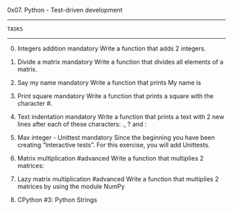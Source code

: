 0x07. Python - Test-driven development
**************************
	TASKS
**************************

0. Integers addition
mandatory
Write a function that adds 2 integers.

1. Divide a matrix
mandatory
Write a function that divides all elements of a matrix.

2. Say my name
mandatory
Write a function that prints My name is <first name> <last name>

3. Print square
mandatory
Write a function that prints a square with the character #.

4. Text indentation
mandatory
Write a function that prints a text with 2 new lines after each of these characters: ., ? and :

5. Max integer - Unittest
mandatory
Since the beginning you have been creating “Interactive tests”. For this exercise, you will add Unittests.

6. Matrix multiplication
#advanced
Write a function that multiplies 2 matrices:

7. Lazy matrix multiplication
#advanced
Write a function that multiplies 2 matrices by using the module NumPy

8. CPython #3: Python Strings
